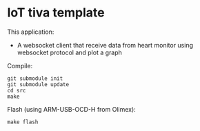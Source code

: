 # IoT tiva template

This application:
- A websocket client that receive data from heart monitor using websocket protocol
and plot a graph

Compile:
```
git submodule init
git submodule update
cd src
make
```

Flash (using ARM-USB-OCD-H from Olimex):
```
make flash
```

